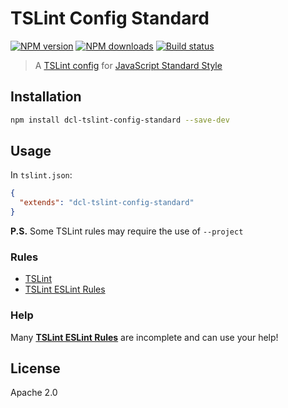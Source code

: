# TSLint Config Standard

[![NPM version](https://img.shields.io/npm/v/dcl-tslint-config-standard.svg?style=flat)](https://npmjs.org/package/dcl-tslint-config-standard)
[![NPM downloads](https://img.shields.io/npm/dm/dcl-tslint-config-standard.svg?style=flat)](https://npmjs.org/package/dcl-tslint-config-standard)
[![Build status](https://img.shields.io/travis/decentraland/tslint-config-standard.svg?style=flat)](https://travis-ci.org/decentraland/tslint-config-standard)

> A [TSLint config](https://palantir.github.io/tslint/usage/tslint-json/) for [JavaScript Standard Style](http://standardjs.com/)

## Installation

```sh
npm install dcl-tslint-config-standard --save-dev
```

## Usage

In `tslint.json`:

```json
{
  "extends": "dcl-tslint-config-standard"
}
```

**P.S.** Some TSLint rules may require the use of `--project`

### Rules

* [TSLint](https://www.npmjs.com/package/tslint)
* [TSLint ESLint Rules](https://www.npmjs.com/package/tslint-eslint-rules)

### Help

Many [**TSLint ESLint Rules**](https://github.com/buzinas/tslint-eslint-rules#rules-copied-from-the-eslint-website) are incomplete and can use your help!

## License

Apache 2.0

